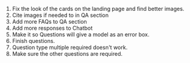 1. Fix the look of the cards on the landing page and find better images.
2. Cite images if needed to in QA section
3. Add more FAQs to QA section
4. Add more responses to Chatbot
5. Make it so Questions will give a model as an error box.
6. Finish questions.
7. Question type multiple required doesn't work.
8. Make sure the other questions are required.
